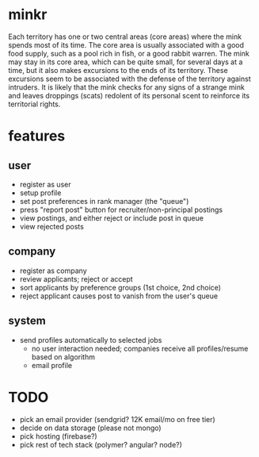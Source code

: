 # minkr

Each territory has one or two central areas (core areas) where the mink spends most of its time. The core area is usually associated with a good food supply, such as a pool rich in fish, or a good rabbit warren. The mink may stay in its core area, which can be quite small, for several days at a time, but it also makes excursions to the ends of its territory. These excursions seem to be associated with the defense of the territory against intruders. It is likely that the mink checks for any signs of a strange mink and leaves droppings (scats) redolent of its personal scent to reinforce its territorial rights.

# features

## user

- register as user
- setup profile
- set post preferences in rank manager (the "queue")
- press "report post" button for recruiter/non-principal postings
- view postings, and either reject or include post in queue
- view rejected posts 

## company

- register as company
- review applicants; reject or accept
- sort applicants by preference groups (1st choice, 2nd choice)
- reject applicant causes post to vanish from the user's queue

## system

- send profiles automatically to selected jobs
    - no user interaction needed; companies receive all profiles/resume based on algorithm
    - email profile

# TODO

- pick an email provider (sendgrid? 12K email/mo on free tier)
- decide on data storage (please not mongo)
- pick hosting (firebase?)
- pick rest of tech stack (polymer? angular? node?) 
